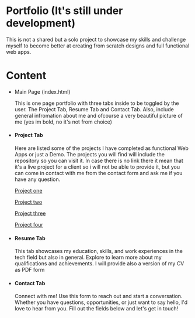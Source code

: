 # Portfolio (It's still under development)
 This is not a shared but a solo project to showcase my skills and challenge myself to become better at creating from scratch designs and full functional web apps.

 # Content
* Main Page (index.html)
  <p>This is one page portfolio with three tabs inside to be toggled by the user. The Project Tab, Resume Tab and Contact Tab. Also, include general infromation about me and ofcourse a very beautiful picture of me (yes im bold, no it's not from choice)</p>
  <li>
   <h4>Project Tab</h4>
   <p>Here are listed some of the projects I have completed as functional Web Apps or just a Demo. The projects you will find will include the repository so you can visit it. In case there is no link there it mean that it's a live project for a client so i will not be able to provide it, but you can come in contact with me from the contact form and ask me if you have any question.</p>
    
     <a href="https://tenor.com/view/its-not-ready-yet-jake-gyllenhaal-saturday-night-live-unprepared-its-still-not-good-to-go-gif-25521783">  Project one</a>
    
    
     <a href="https://tenor.com/view/its-not-ready-yet-jake-gyllenhaal-saturday-night-live-unprepared-its-still-not-good-to-go-gif-25521783"> Project two</a>
    
   
     <a href="https://tenor.com/view/its-not-ready-yet-jake-gyllenhaal-saturday-night-live-unprepared-its-still-not-good-to-go-gif-25521783"> Project three</a>
    
    
     <a href="https://tenor.com/view/its-not-ready-yet-jake-gyllenhaal-saturday-night-live-unprepared-its-still-not-good-to-go-gif-25521783"> Project four</a>
    
  </li>
  <li>
   <h4>Resume Tab</h4>
   <p>This tab showcases my education, skills, and work experiences in the tech field but also in general. Explore to learn more about my qualifications and achievements. I will provide also a version of my CV as PDF form</p>
  </li>
  <li>
   <h4>Contact Tab</h4>
   <p>Connect with me! Use this form to reach out and start a conversation. Whether you have questions, opportunities, or just want to say hello, I'd love to hear from you. Fill out the fields below and let's get in touch!</p>
  </li>
